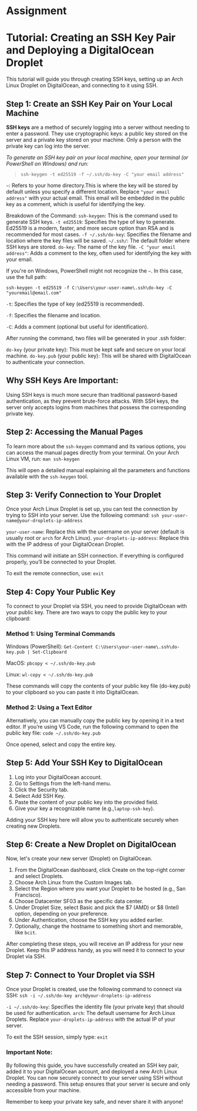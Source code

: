 # Assignment

# Tutorial: Creating an SSH Key Pair and Deploying a DigitalOcean Droplet

This tutorial will guide you through creating SSH keys, setting up an Arch Linux Droplet on DigitalOcean, and connecting to it using SSH.

## Step 1: Create an SSH Key Pair on Your Local Machine

**SSH keys**  are a method of securely logging into a server without needing to enter a password. They use cryptographic keys: a public key stored on the server and a private key stored on your machine. Only a person with the private key can log into the server.

*To generate an SSH key pair on your local machine, open your terminal (or PowerShell on Windows) and run:*


>`ssh-keygen -t ed25519 -f ~/.ssh/do-key -C "your email address"`

`~`: Refers to your home directory.This is where the key will be stored by default unless you specify a different location.
Replace `"your email address"` with your actual email. This email will be embedded in the public key as a comment, which is useful for identifying the key.

Breakdown of the Command:
`ssh-keygen`: This is the command used to generate SSH keys.
`-t ed25519`: Specifies the type of key to generate. Ed25519 is a modern, faster, and more secure option than RSA and is recommended for most cases.
`-f ~/.ssh/do-key`: Specifies the filename and location where the key files will be saved.
`~/.ssh/`: The default folder where SSH keys are stored.
`do-key`: The name of the key file.
`-C "your email address"`: Adds a comment to the key, often used for identifying the key with your email.

If you're on Windows, PowerShell might not recognize the `~`. In this case, use the full path:

`ssh-keygen -t ed25519 -f C:\Users\your-user-name\.ssh\do-key -C "youremail@email.com"`


`-t`: Specifies the type of key (ed25519 is recommended).

`-f`: Specifies the filename and location.

`-C`: Adds a comment (optional but useful for identification).

After running the command, two files will be generated in your .ssh folder:

`do-key` (your private key): This must be kept safe and secure on your local machine.
`do-key.pub` (your public key): This will be shared with DigitalOcean to authenticate your connection.

## Why SSH Keys Are Important:
Using SSH keys is much more secure than traditional password-based authentication, as they prevent brute-force attacks. With SSH keys, the server only accepts logins from machines that possess the corresponding private key.

## Step 2: Accessing the Manual Pages
To learn more about the `ssh-keygen` command and its various options, you can access the manual pages directly from your terminal. On your Arch Linux VM, run:
`man ssh-keygen`

This will open a detailed manual explaining all the parameters and functions available with the `ssh-keygen` tool.

## Step 3: Verify Connection to Your Droplet
Once your Arch Linux Droplet is set up, you can test the connection by trying to SSH into your server. Use the following command:
`ssh your-user-name@your-droplets-ip-address`

`your-user-name`: Replace this with the username on your server (default is usually root or `arch` for Arch Linux).
`your-droplets-ip-address`: Replace this with the IP address of your DigitalOcean Droplet.

This command will initiate an SSH connection. If everything is configured properly, you’ll be connected to your Droplet.

To exit the remote connection, use:
`exit`

## Step 4: Copy Your Public Key

To connect to your Droplet via SSH, you need to provide DigitalOcean with your public key. There are two ways to copy the public key to your clipboard:

### Method 1: Using Terminal Commands
Windows (PowerShell):
`Get-Content C:\Users\your-user-name\.ssh\do-key.pub | Set-Clipboard`

MacOS:
`pbcopy < ~/.ssh/do-key.pub`

Linux:
`wl-copy < ~/.ssh/do-key.pub`

These commands will copy the contents of your public key file (do-key.pub) to your clipboard so you can paste it into DigitalOcean.

### Method 2: Using a Text Editor
Alternatively, you can manually copy the public key by opening it in a text editor. If you’re using VS Code, run the following command to open the public key file:
`code ~/.ssh/do-key.pub`

Once opened, select and copy the entire key.

## Step 5: Add Your SSH Key to DigitalOcean
1. Log into your DigitalOcean account.
2. Go to Settings from the left-hand menu.
3. Click the Security tab.
4. Select Add SSH Key.
5. Paste the content of your public key into the provided field.
6. Give your key a recognizable name (e.g.,`laptop-ssh-key`).

Adding your SSH key here will allow you to authenticate securely when creating new Droplets.

## Step 6: Create a New Droplet on DigitalOcean
Now, let's create your new server (Droplet) on DigitalOcean.

1. From the DigitalOcean dashboard, click Create on the top-right corner and select Droplets.
2. Choose Arch Linux from the Custom Images tab.
3. Select the Region where you want your Droplet to be hosted (e.g., San Francisco).
4. Choose Datacenter SF03 as the specific data center.
5. Under Droplet Size, select Basic and pick the $7 (AMD) or $8 (Intel) option, depending on your preference.
6. Under Authentication, choose the SSH key you added earlier.
7. Optionally, change the hostname to something short and memorable, like `bcit`.

After completing these steps, you will receive an IP address for your new Droplet. Keep this IP address handy, as you will need it to connect to your Droplet via SSH.

## Step 7: Connect to Your Droplet via SSH
Once your Droplet is created, use the following command to connect via SSH:
`ssh -i ~/.ssh/do-key arch@your-droplets-ip-address`

`-i ~/.ssh/do-key`: Specifies the identity file (your private key) that should be used for authentication.
`arch`: The default username for Arch Linux Droplets.
Replace `your-droplets-ip-address` with the actual IP of your server.

To exit the SSH session, simply type:
`exit`

### Important Note:
By following this guide, you have successfully created an SSH key pair, added it to your DigitalOcean account, and deployed a new Arch Linux Droplet. You can now securely connect to your server using SSH without needing a password. This setup ensures that your server is secure and only accessible from your machine.

Remember to keep your private key safe, and never share it with anyone!














